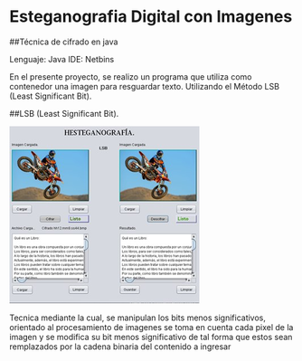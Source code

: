 # Esteganografia Digital con Imagenes
##Técnica de cifrado en java

Lenguaje: Java
IDE: Netbins

En el presente proyecto, se realizo un programa que utiliza como contenedor una imagen para resguardar texto. Utilizando el Método LSB (Least Significant Bit).

##LSB (Least Significant Bit).

![Interfaz](MLB0.jpg)  


  Tecnica mediante la cual, se manipulan los bits menos significativos, orientado al procesamiento de imagenes se toma en cuenta cada pixel de la imagen y se modifica su bit menos significativo de tal forma que estos sean remplazados por la cadena binaria del contenido a ingresar
